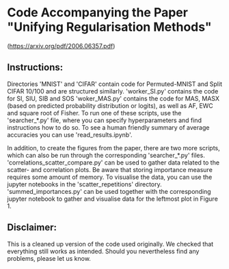 # Code Accompanying the Paper "Unifying Regularisation Methods" 
(https://arxiv.org/pdf/2006.06357.pdf)

## Instructions:
Directories 'MNIST' and 'CIFAR' contain code for Permuted-MNIST and Split CIFAR 10/100 and are structured similarly.
'worker_SI.py' contains the code for SI, SIU, SIB and SOS
'woker_MAS.py' contains the code for MAS, MASX (based on predicted probability distribution or logits), as well as AF, EWC and square root of Fisher.
To run one of these scripts, use the 'searcher_*.py' file, where you can specify hyperparameters and find instructions how to do so.
To see a human friendly summary of average accuracies you can use 'read_results.ipynb'.

In addition, to create the figures from the paper, there are two more scripts, which can also be run through the corresponding 'searcher_*.py' files.
'correlations_scatter_compare.py' can be used to gather data related to the scatter- and correlation plots. Be aware that storing importance measure requires some amount of memory. To visualise the data, you can use the jupyter notebooks in the 'scatter_repetitions' directory.
'summed_importances.py' can be used together with the corresponding jupyter notebook to gather and visualise data for the leftmost plot in Figure 1.

## Disclaimer: 
This is a cleaned up version of the code used originally. We checked that everything still works as intended. Should you nevertheless find any problems, please let us know.
